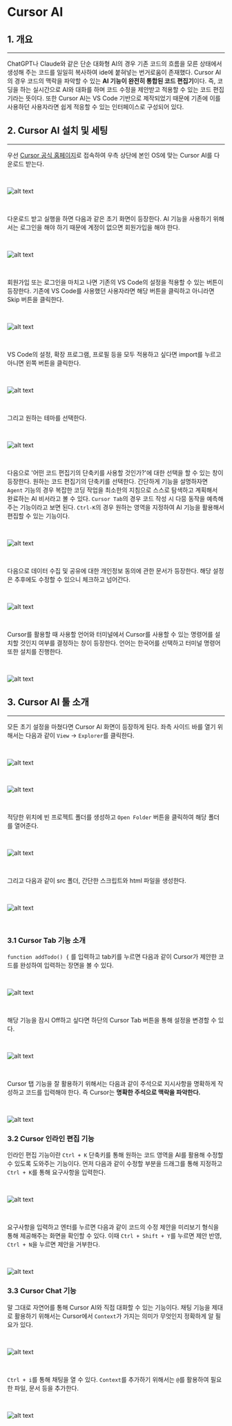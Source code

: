 # Cursor AI

## 1. 개요

---

ChatGPT나 Claude와 같은 단순 대화형 AI의 경우 기존 코드의 흐름을 모른 상태에서 생성해 주는 코드를 일일히 복사하여 ide에 붙혀넣는 번거로움이 존재했다. Cursor AI의 경우 코드의 맥락을 파악할 수 있는 **AI 기능이 완전히 통합된 코드 편집기**이다. 즉, 코딩을 하는 실시간으로 AI와 대화를 하며 코드 수정을 제안받고 적용할 수 있는 코드 편집기라는 뜻이다. 또한 Cursor AI는 VS Code 기반으로 제작되었기 때문에 기존에 이를 사용하던 사용자라면 쉽게 적응할 수 있는 인터페이스로 구성되어 있다.

## 2. Cursor AI 설치 및 세팅

---

우선 [Cursor 공식 홈페이지](https://www.cursor.com)로 접속하여 우측 상단에 본인 OS에 맞는 Cursor AI를 다운로드 받는다.

<br>

![alt text](<./image/스크린샷 2025-06-26 132700.png>)

<br>

다운로드 받고 실행을 하면 다음과 같은 초기 화면이 등장한다. AI 기능을 사용하기 위해서는 로그인을 해야 하기 때문에 계정이 없으면 회원가입을 해야 한다.

<br>

![alt text](<./image/스크린샷 2025-06-26 133527.png>)

<br>

회원가입 또는 로그인을 마치고 나면 기존의 VS Code의 설정을 적용할 수 있는 버튼이 등장한다. 기존에 VS Code를 사용했던 사용자라면 해당 버튼을 클릭하고 아니라면 Skip 버튼을 클릭한다.

<br>

![alt text](<./image/스크린샷 2025-06-26 134155.png>)

<br>

VS Code의 설정, 확장 프로그램, 프로필 등을 모두 적용하고 싶다면 import를 누르고 아니면 왼쪽 버튼을 클릭한다.

<br>

![alt text](<./image/스크린샷 2025-06-26 135006.png>)

<br>

그리고 원하는 테마를 선택한다.

<br>

![alt text](<./image/스크린샷 2025-06-26 135221.png>)

<br>

다음으로 '어떤 코드 편집기의 단축키를 사용할 것인가?'에 대한 선택을 할 수 있는 창이 등장한다. 원하는 코드 편집기의 단축키를 선택한다. 간단하게 기능을 설명하자면 `Agent` 기능의 경우 복잡한 코딩 작업을 최소한의 지침으로 스스로 탐색하고 계획해서 완료하는 AI 비서라고 볼 수 있다. `Cursor Tab`의 경우 코드 작성 시 다믕 동작을 예측해 주는 기능이라고 보면 된다. `Ctrl-K`의 경우 원하는 영역을 지정하여 AI 기능을 활용해서 편집할 수 있는 기능이다.

<br>

![alt text](<./image/스크린샷 2025-06-26 135356.png>)

<br>

다음으로 데이터 수집 및 공유에 대한 개인정보 동의에 관한 문서가 등장한다. 해당 설정은 추후에도 수정할 수 있으니 체크하고 넘어간다.

<br>

![alt text](<./image/스크린샷 2025-06-26 140259.png>)

<br>

Cursor를 활용할 때 사용할 언어와 터미널에서 Cursor를 사용할 수 있는 명령어를 설치할 것인지 여부를 결정하는 창이 등장한다. 언어는 한국어를 선택하고 터미널 명령어 또한 설치를 진행한다.

<br>

![alt text](<./image/스크린샷 2025-06-26 140412.png>)


## 3. Cursor AI 툴 소개

---

모든 초기 설정을 마쳤다면 Cursor AI 화면이 등장하게 된다. 좌측 사이드 바를 열기 위해서는 다음과 같이 `View` -> `Explorer`를 클릭한다.

<br>

![alt text](<./image/스크린샷 2025-06-26 141803.png>)

<br>

![alt text](<./image/스크린샷 2025-06-26 142013.png>)

<br>

적당한 위치에 빈 프로젝트 폴더를 생성하고 `Open Folder` 버튼을 클릭하여 해당 폴더를 열어준다.

<br>

![alt text](<./image/스크린샷 2025-06-26 142419.png>)

<br>

그리고 다음과 같이 src 폴더, 간단한 스크립트와 html 파일을 생성한다.

<br>

![alt text](<./image/스크린샷 2025-06-26 143908.png>)

<br>

### 3.1 Cursor Tab 기능 소개

`function addTodo() {` 를 입력하고 tab키를 누르면 다음과 같이 Cursor가 제안한 코드를 완성하여 입력하는 장면을 볼 수 있다.

<br>

![alt text](<./image/스크린샷 2025-06-26 144133.png>)

<br>

해당 기능을 잠시 Off하고 싶다면 하단의 Cursor Tab 버튼을 통해 설정을 변경할 수 있다.

<br>

![alt text](<./image/스크린샷 2025-06-26 144924.png>)

<br>

Cursor 탭 기능을 잘 활용하기 위해서는 다음과 같이 주석으로 지시사항을 명확하게 작성하고 코드를 입력해야 한다. 즉 Cursor는 **명확한 주석으로 맥락을 파악한다.**

<br>

![alt text](<./image/스크린샷 2025-06-26 145651.png>)

### 3.2 Cursor 인라인 편집 기능

인라인 편집 기능이란 `Ctrl + K` 단축키를 통해 원하는 코드 영역을 AI를 활용해 수정할 수 있도록 도와주는 기능이다. 먼저 다음과 같이 수정할 부분을 드래그를 통해 지정하고 `Ctrl + K`를 통해 요구사항을 입력한다.

<br>

![alt text](<./image/스크린샷 2025-06-26 150830.png>)

<br>

요구사항을 입력하고 엔터를 누르면 다음과 같이 코드의 수정 제안을 미리보기 형식을 통해 제공해주는 화면을 확인할 수 있다. 이때 `Ctrl + Shift + Y`를 누르면 제안 반영, `Ctrl + N`을 누르면 제안을 거부한다.

<br>

![alt text](<./image/스크린샷 2025-06-26 152918.png>)


### 3.3 Cursor Chat 기능

말 그대로 자연어를 통해 Cursor AI와 직접 대화할 수 있는 기능이다. 채팅 기능을 제대로 활용하기 위해서는 Cursor에서 `Context`가 가지는 의미가 무엇인지 정확하게 알 필요가 있다.

<br>

![alt text](<./image/스크린샷 2025-06-30 100903.png>)

<br>

`Ctrl + i`를 통해 채팅을 열 수 있다. `Context`를 추가하기 위해서는 `@`를 활용하여 필요한 파일, 문서 등을 추가한다.

<br>

![alt text](<./image/스크린샷 2025-06-30 101153.png>)

<br>

